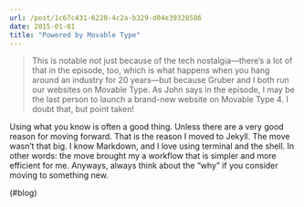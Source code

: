 ```yaml
---
url: /post/1c67c431-6220-4c2a-b329-d04e39328586
date: 2015-01-01
title: "Powered by Movable Type"
---
```


> This is notable not just because of the tech nostalgia—there’s a lot of that in the episode, too, which is what happens when you hang around an industry for 20 years—but because Gruber and I both run our websites on Movable Type. As John says in the episode, I may be the last person to launch a brand-new website on Movable Type 4. I doubt that, but point taken! 



Using what you know is often a good thing. Unless there are a very good reason for moving forward. That is the reason I moved to Jekyll. The move wasn&#8217;t that big. I know Markdown, and I love using terminal and the shell. In other words: the move brought my a workflow that is simpler and more efficient for me. Anyways, always think about the &#8220;why&#8221; if you consider moving to something new.



(#blog)